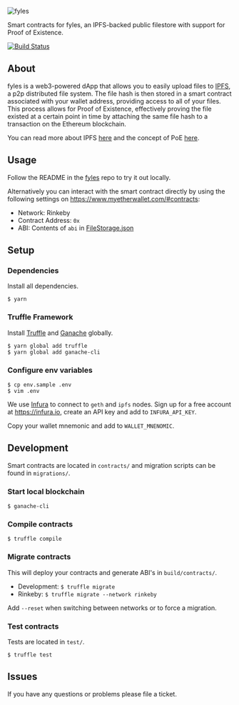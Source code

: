 ![fyles](https://gateway.ipfs.io/ipfs/Qmaj9MshzTireTPM4DFdfjEFjvqBnuRBL8SAqC3fb4igsT)

Smart contracts for fyles, an IPFS-backed public filestore with support for Proof of Existence.

[![Build Status](https://travis-ci.com/marcdown/fyles-contracts.svg?branch=master)](https://travis-ci.com/marcdown/fyles-contracts)

## About
fyles is a web3-powered dApp that allows you to easily upload files to [IPFS](https://ipfs.io), a p2p distributed file system. The file hash is then stored in a smart contract associated with your wallet address, providing access to all of your files. This process allows for Proof of Existence, effectively proving the file existed at a certain point in time by attaching the same file hash to a transaction on the Ethereum blockchain.

You can read more about IPFS [here](https://hackernoon.com/a-beginners-guide-to-ipfs-20673fedd3f) and the concept of PoE [here](https://www.newsbtc.com/proof-of-existence).

## Usage
Follow the README in the [fyles](https://github.com/marcdown/fyles) repo to try it out locally.

Alternatively you can interact with the smart contract directly by using the following settings on https://www.myetherwallet.com/#contracts:
* Network: Rinkeby
* Contract Address: `0x`
* ABI: Contents of `abi` in [FileStorage.json](/blob/master/build/contracts/FileStorage.json)

## Setup

### Dependencies
Install all dependencies.

`$ yarn`

### Truffle Framework
Install [Truffle](https://truffleframework.com/truffle) and [Ganache](https://truffleframework.com/ganache) globally.

```
$ yarn global add truffle
$ yarn global add ganache-cli
```

### Configure env variables

```
$ cp env.sample .env
$ vim .env
```

We use [Infura](https://infura.io) to connect to `geth` and `ipfs` nodes. Sign up for a free account at https://infura.io, create an API key and add to `INFURA_API_KEY`.

Copy your wallet mnemonic and add to `WALLET_MNENOMIC`.

## Development
Smart contracts are located in `contracts/` and migration scripts can be found in `migrations/`.

### Start local blockchain
`$ ganache-cli`

### Compile contracts
`$ truffle compile`

### Migrate contracts
This will deploy your contracts and generate ABI's in `build/contracts/`.

* Development: `$ truffle migrate`
* Rinkeby: `$ truffle migrate --network rinkeby`

Add `--reset` when switching between networks or to force a migration.

### Test contracts
Tests are located in `test/`.

`$ truffle test`

## Issues
If you have any questions or problems please file a ticket.
